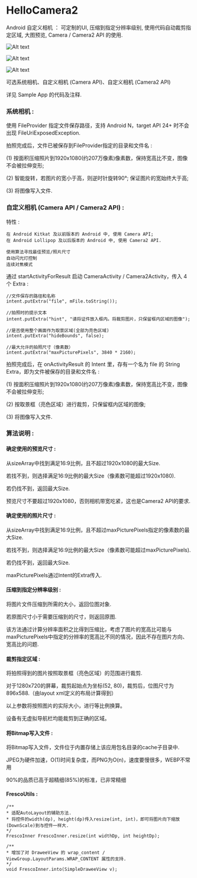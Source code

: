 # HelloCamera2
Android 自定义相机 ： 可定制的UI, 压缩到指定分辨率级别, 使用代码自动裁剪指定区域, 大图预览, Camera / Camera2 API 的使用.

![Alt text](https://raw.githubusercontent.com/xingda920813/HelloCamera2/master/screenshot_main.png)

![Alt text](https://raw.githubusercontent.com/xingda920813/HelloCamera2/master/screenshot_camera.png)

![Alt text](https://raw.githubusercontent.com/xingda920813/HelloCamera2/master/screenshot_preview.png)

可选系统相机、自定义相机 (Camera API)、自定义相机 (Camera2 API)

详见 Sample App 的代码及注释.

### 系统相机 :

使用 FileProvider 指定文件保存路径，支持 Android N，target API 24+ 时不会出现 FileUriExposedException.

拍照完成后，文件已被保存到FileProvider指定的目录和文件名 :

(1) 按面积压缩照片到1920x1080(约207万像素)像素数，保持宽高比不变，图像不会被拉伸变形;

(2) 智能旋转，若图片的宽小于高，则逆时针旋转90°; 保证图片的宽始终大于高;

(3) 将图像写入文件.

### 自定义相机 (Camera API / Camera2 API) :

特性 :

```
在 Android Kitkat 及以前版本的 Android 中, 使用 Camera API;
在 Android Lollipop 及以后版本的 Android 中, 使用 Camera2 API.

使用算法寻找最佳预览/照片尺寸
自动闪光灯控制
连续对焦模式
```

通过 startActivityForResult 启动 CameraActivity / Camera2Activity，传入 4 个 Extra :

```
//文件保存的路径和名称
intent.putExtra("file", mFile.toString());

//拍照时的提示文本
intent.putExtra("hint", "请将证件放入框内。将裁剪图片，只保留框内区域的图像");

//是否使用整个画面作为取景区域(全部为亮色区域)
intent.putExtra("hideBounds", false);

//最大允许的拍照尺寸（像素数）
intent.putExtra("maxPicturePixels", 3840 * 2160);
```
拍照完成后，在 onActivityResult 的 Intent 里，存有一个名为 file 的 String Extra，即为文件被保存的目录和文件名 :

(1) 按面积压缩照片到1920x1080(约207万像素)像素数，保持宽高比不变，图像不会被拉伸变形;

(2) 按取景框（亮色区域）进行裁剪，只保留框内区域的图像;

(3) 将图像写入文件.

### 算法说明 :

#### 确定使用的预览尺寸 :
从sizeArray中找到满足16:9比例，且不超过1920x1080的最大Size.

若找不到，则选择满足16:9比例的最大Size（像素数可能超过1920x1080).

若仍找不到，返回最大Size.

预览尺寸不要超过1920x1080，否则相机带宽吃紧，这也是Camera2 API的要求.

#### 确定使用的照片尺寸 :
从sizeArray中找到满足16:9比例，且不超过maxPicturePixels指定的像素数的最大Size.

若找不到，则选择满足16:9比例的最大Size（像素数可能超过maxPicturePixels).

若仍找不到，返回最大Size.

maxPicturePixels通过Intent的Extra传入.

#### 压缩到指定分辨率级别 :
将图片文件压缩到所需的大小，返回位图对象.

若原图尺寸小于需要压缩到的尺寸，则返回原图.

该方法通过计算分辨率面积之比得到压缩比，考虑了图片的宽高比可能与maxPicturePixels中指定的分辨率的宽高比不同的情况，因此不存在图片方向、宽高比的问题.

#### 裁剪指定区域 :
将拍照得到的图片按照取景框（亮色区域）的范围进行裁剪.

对于1280x720的屏幕，裁剪起始点为坐标(52, 80)，裁剪后，位图尺寸为896x588.（由layout xml定义的布局计算得到）

以上参数将按照图片的实际大小，进行等比例换算。

设备有无虚拟导航栏均能裁剪到正确的区域。

#### 将Bitmap写入文件 :
将Bitmap写入文件，文件位于内置存储上该应用包名目录的cache子目录中.

JPEG为硬件加速，O(1)时间复杂度，而PNG为O(n)，速度要慢很多，WEBP不常用

90%的品质已高于超精细(85%)的标准，已非常精细

#### FrescoUtils :
```
/**
* 适配AutoLayout的辅助方法.
* 将控件的width(dp), height(dp)传入resize(int, int)，即可将图片向下缩放(DownScale)到与控件一样大.
*/
FrescoInner FrescoInner.resize(int widthDp, int heightDp);

/**
* 增加了对 DraweeView 的 wrap_content / ViewGroup.LayoutParams.WRAP_CONTENT 属性的支持.
*/
void FrescoInner.into(SimpleDraweeView v);
```
